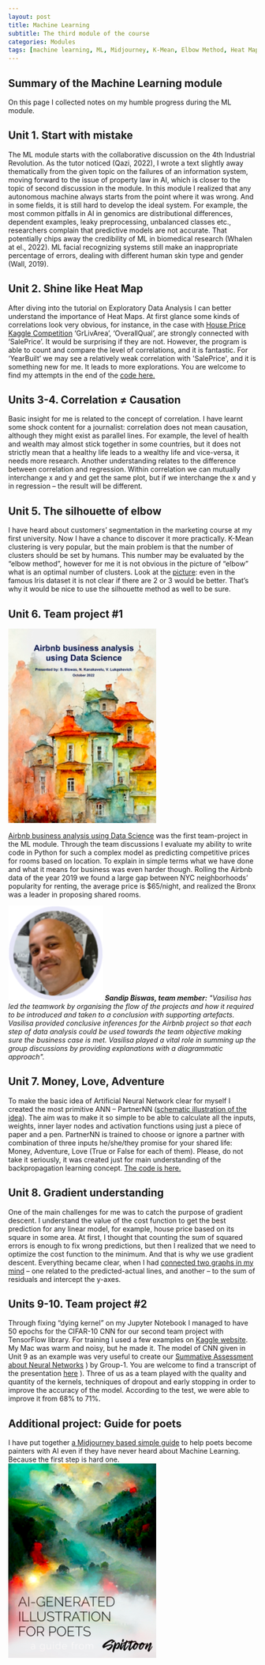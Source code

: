 ```yaml
---
layout: post
title: Machine Learning
subtitle: The third module of the course
categories: Modules
tags: [machine learning, ML, Midjourney, K-Mean, Elbow Method, Heat Map, Correlation, Kaggle, Backpropagation, Gradient Descent ]
---
```


## Summary of the Machine Learning module

On this page I collected notes on my humble progress during the ML module.

## Unit 1. Start with mistake

The ML module starts with the collaborative discussion on the 4th Industrial Revolution. As the tutor noticed (Qazi, 2022), I wrote a text slightly away thematically from the given topic on the failures of an information system, moving forward to the issue of property law in AI, which is closer to the topic of second discussion in the module. In this module I realized that any autonomous machine always starts from the point where it was wrong. And in some fields, it is still hard to develop the ideal system. For example, the most common pitfalls in AI in genomics are distributional differences, dependent examples, leaky preprocessing, unbalanced classes etc., researchers complain that predictive models are not accurate. That potentially chips away the credibility of ML in biomedical research (Whalen at el., 2022). ML facial recognizing systems still make an inappropriate percentage of errors, dealing with different human skin type and gender (Wall, 2019).

## Unit 2. Shine like Heat Map

After diving into the tutorial on Exploratory Data Analysis I can better understand the importance of Heat Maps. At first glance some kinds of correlations look very obvious, for instance, in the case with [House Price Kaggle Competition](https://www.kaggle.com/c/house-prices-advanced-regression-techniques) ‘GrLivArea’, ‘OverallQual’, are strongly connected with ‘SalePrice’. It would be surprising if they are not. However, the program is able to count and compare the level of correlations, and it is fantastic. For ‘YearBuilt’ we may see a relatively weak correlation with 'SalePrice', and it is something new for me. It leads to more explorations. You are welcome to find my attempts in the end of the [code here.](https://github.com/Vasilisalook/ML/blob/main/Unit2MLHeatMaps.ipynb)

## Units 3-4. Сorrelation ≠ Сausation

Basic insight for me is related to the concept of correlation. I have learnt some shock content for a journalist: correlation does not mean causation, although they might exist as parallel lines. For example, the level of health and wealth may almost stick together in some countries, but it does not strictly mean that a healthy life leads to a wealthy life and vice-versa, it needs more research. Another understanding relates to the difference between correlation and regression. Within correlation we can mutually interchange x and y and get the same plot, but if we interchange the x and y in regression – the result will be different.

## Unit 5. The silhouette of elbow

I have heard about customers’ segmentation in the marketing course at my first university. Now I have a chance to discover it more practically. K-Mean clustering is very popular, but the main problem is that the number of clusters should be set by humans. This number may be evaluated by the “elbow method”, however for me it is not obvious in the picture of “elbow” what is an optimal number of clusters. Look at the [picture](https://github.com/Vasilisalook/ML/blob/main/ElbowMethod.jpg): even in the famous Iris dataset it is not clear if there are 2 or 3 would be better. That’s why it would be nice to use the silhouette method as well to be sure.

## Unit 6. Team project #1

![Cover](/assets/images/banners/report.png)

[Airbnb business analysis using Data Science](https://github.com/Vasilisalook/ML/blob/main/GROUP1_Team_AirBnB_Business_Analysis.docx) was the first team-project in the ML module. Through the team discussions I evaluate my ability to write code in Python for such a complex model as predicting competitive prices for rooms based on location. To explain in simple terms what we have done and what it means for business was even harder though. Rolling the Airbnb data of the year 2019 we found a large gap between NYC neighborhoods’ popularity for renting, the average price is $65/night, and realized the Bronx was a leader in proposing shared rooms.

![Sandip Biswas](/assets/images/banners/Sandip.png) ***Sandip Biswas, team member:*** *"Vasilisa has led the teamwork by organising the flow of the projects and how it required to be introduced and taken to a conclusion with supporting artefacts. Vasilisa provided conclusive inferences for the Airbnb project so that each step of data analysis could be used towards the team objective making sure the business case is met. Vasilisa played a vital role in summing up the group discussions by providing explanations with a diagrammatic approach".*

## Unit 7. Money, Love, Adventure

To make the basic idea of Artificial Neural Network clear for myself I created the most primitive ANN – PartnerNN ([schematic illustration of the idea](https://github.com/Vasilisalook/ML/blob/main/PartnerNN.jpg)). The aim was to make it so simple to be able to calculate all the inputs, weights, inner layer nodes and activation functions using just a piece of paper and a pen. PartnerNN is trained to choose or ignore a partner with combination of three inputs he/she/they promise for your shared life: Money, Adventure, Love (True or False for each of them). Please, do not take it seriously, it was created just for main understanding of the backpropagation learning concept. [The code is here.](https://github.com/Vasilisalook/ML/blob/main/PartnerNN.ipynb)

## Unit 8. Gradient understanding

One of the main challenges for me was to catch the purpose of gradient descent. I understand the value of the cost function to get the best prediction for any linear model, for example, house price based on its square in some area. At first, I thought that counting the sum of squared errors is enough to fix wrong predictions, but then I realized that we need to optimize the cost function to the minimum. And that is why we use gradient descent. Everything became clear, when I had [connected two graphs in my mind](https://github.com/Vasilisalook/ML/blob/main/Gradient%20Descent.jpg) – one related to the predicted-actual lines, and another – to the sum of residuals and intercept the y-axes.

## Units 9-10. Team project #2

Through fixing “dying kernel” on my Jupyter Notebook I managed to have 50 epochs for the CIFAR-10 CNN for our second team project with TensorFlow library. For training I used a few examples on [Kaggle website](https://www.kaggle.com/code/vivek468/very-basic-cifar-10-data-cnn/notebook). My Mac was warm and noisy, but he made it. The model of CNN given in Unit 9 as an example was very useful to create our [Summative Assessment about Neural Networks](https://github.com/Vasilisalook/ML/blob/main/Summative%20Assessment-NeuralNetworks.pptx)
) by Group-1. You are welcome to find a transcript of the presentation [here](https://github.com/Vasilisalook/ML)
). Three of us as a team played with the quality and quantity of the kernels, techniques of dropout and early stopping in order to improve the accuracy of the model. According to the test, we were able to improve it from 68% to 71%.


## Additional project: Guide for poets

I have put together [a Midjourney based simple guide](https://github.com/Vasilisalook/vasilisalook.github.io/blob/main/AI-Illustration%20for%20Poets.pdf) to help poets become painters with AI even if they have never heard about Machine Learning. Because the first step is hard one. <br>
 ![AIGuide](/assets/images/banners/AIGuide.png)<br>




